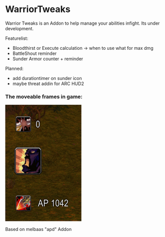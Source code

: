 # WarriorTweaks

Warrior Tweaks is an Addon to help manage your abilities infight. Its under development.

Featurelist:
- Bloodthirst or Execute calculation -> when to use what for max dmg
- BattleShout reminder
- Sunder Armor counter + reminder

Planned:
- add durationtimer on sunder icon
- maybe threat addin for ARC HUD2

### The moveable frames in game:  
![WT Frames](./WarriorTweaks.png) 

Based on melbaas "apd" Addon
